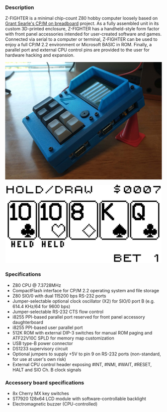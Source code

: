 ### Description
Z-FIGHTER is a minimal chip-count Z80 hobby computer loosely based on [Grant Searle's CP/M on breadboard](http://searle.x10host.com/cpm/index.html "Grant Searle's CP/M on breadboard") project. As a fully assembled unit in its custom 3D-printed enclosure, Z-FIGHTER has a handheld-style form factor with front panel accessories intended for user-created software and games. Connected via serial to a computer or terminal, Z-FIGHTER can be used to enjoy a full CP/M 2.2 environment or Microsoft BASIC in ROM. Finally, a parallel port and external CPU control pins are provided to the user for hardware hacking and expansion.

![Z-FIGHTER](media/case_io.jpg "Z-FIGHTER")

![Poker game](media/screenshot_poker_1.png "Z-Fighter poker game")

### Specifications
- Z80 CPU @ 7.3728MHz
- CompactFlash interface for CP/M 2.2 operating system and file storage
- Z80 SIO/0 with dual 115200 bps RS-232 ports
- Jumper-selectable optional clock oscillator (X2) for SIO/0 port B (e.g.  614.4 KHz/64 for 9600 bps)
- Jumper-selectable RS-232 CTS flow control
- i8255 PPI-based parallel port reserved for front panel accessory daughterboard
- i8255 PPI-based user parallel port
- 512K ROM with external DIP-3 switches for manual ROM paging and ATF22V10C SPLD for memory map customization
- USB type-B power connector
- DS1233 supervisory circuit
- Optional jumpers to supply +5V to pin 9 on RS-232 ports (non-standard, for use at user's own risk)
- External CPU control header exposing #INT, #NMI, #WAIT, #RESET, HALT and SIO Ch. B clock signals


### Accessory board specifications
- 8x Cherry MX key switches
- ST7920 128x64 LCD module with software-controllable backlight
- Electromagnetic buzzer (CPU-controlled)
